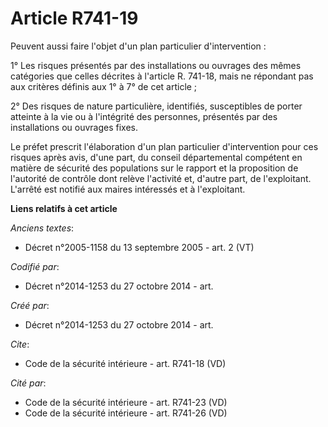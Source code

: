 # Article R741-19

Peuvent aussi faire l'objet d'un plan particulier d'intervention : 

1° Les risques présentés par des installations ou ouvrages des mêmes catégories que celles décrites à l'article R. 741-18,
mais ne répondant pas aux critères définis aux 1° à 7° de cet article ; 

2° Des risques de nature particulière, identifiés, susceptibles de porter atteinte à la vie ou à l'intégrité des personnes,
présentés par des installations ou ouvrages fixes. 

Le préfet prescrit l'élaboration d'un plan particulier d'intervention pour ces risques après avis, d'une part, du conseil
départemental compétent en matière de sécurité des populations sur le rapport et la proposition de l'autorité de contrôle
dont relève l'activité et, d'autre part, de l'exploitant. L'arrêté est notifié aux maires intéressés et à l'exploitant.

**Liens relatifs à cet article**

_Anciens textes_:

  - Décret n°2005-1158 du 13 septembre 2005 - art. 2 (VT)

_Codifié par_:

  - Décret n°2014-1253 du 27 octobre 2014 - art.

_Créé par_:

  - Décret n°2014-1253 du 27 octobre 2014 - art.

_Cite_:

  - Code de la sécurité intérieure - art. R741-18 (VD)

_Cité par_:

  - Code de la sécurité intérieure - art. R741-23 (VD)
  - Code de la sécurité intérieure - art. R741-26 (VD)
